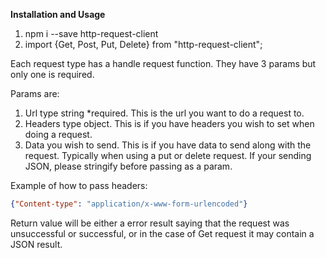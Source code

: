 **Installation and Usage**

1. npm i --save http-request-client
2. import {Get, Post, Put, Delete} from "http-request-client";

Each request type has a handle request function. They have 3 params but only one is required.

Params are:

1. Url type string *required. This is the url you want to do a request to.
2. Headers type object. This is if you have headers you wish to set when doing a request.
3. Data you wish to send. This is if you have data to send along with the request. Typically when using a put or delete request. If your sending JSON, please stringify before passing as a param.

Example of how to pass headers:

```json
{"Content-type": "application/x-www-form-urlencoded"}
```

Return value will be either a error result saying that the request was unsuccessful or successful, or in the case of Get request it may contain a JSON result.
